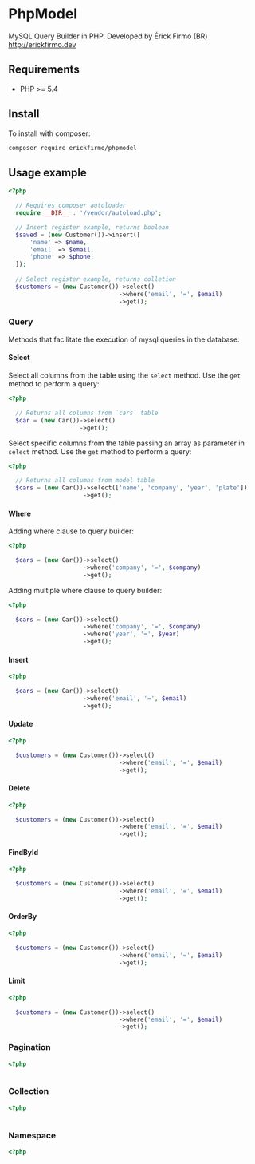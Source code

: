 # PhpModel
 MySQL Query Builder in PHP. Developed by Érick Firmo (BR) http://erickfirmo.dev
 
## Requirements
- PHP >= 5.4

## Install
To install with composer:

```sh
composer require erickfirmo/phpmodel
```

## Usage example
```php
<?php

  // Requires composer autoloader
  require __DIR__ . '/vendor/autoload.php';

  // Insert register example, returns boolean
  $saved = (new Customer())->insert([
      'name' => $name,
      'email' => $email,
      'phone' => $phone,
  ]);
  
  // Select register example, returns colletion
  $customers = (new Customer())->select()
                               ->where('email', '=', $email)
                               ->get();

```

### Query
Methods that facilitate the execution of mysql queries in the database:

#### Select

Select all columns from the table using the `select` method. Use the `get` method to perform a query:
```php
<?php

  // Returns all columns from `cars` table
  $car = (new Car())->select()
                    ->get();

```

Select specific columns from the table passing an array as parameter in `select` method. Use the `get` method to perform a query:
```php
<?php

  // Returns all columns from model table
  $cars = (new Car())->select(['name', 'company', 'year', 'plate'])
                     ->get();

```

#### Where

Adding where clause to query builder:
```php
<?php

  $cars = (new Car())->select()
                     ->where('company', '=', $company)
                     ->get();

```

Adding multiple where clause to query builder:
```php
<?php

  $cars = (new Car())->select()
                     ->where('company', '=', $company)
                     ->where('year', '=', $year)
                     ->get();

```

#### Insert
```php
<?php

  $cars = (new Car())->select()
                     ->where('email', '=', $email)
                     ->get();

```

#### Update
```php
<?php

  $customers = (new Customer())->select()
                               ->where('email', '=', $email)
                               ->get();

```

#### Delete
```php
<?php

  $customers = (new Customer())->select()
                               ->where('email', '=', $email)
                               ->get();

```

#### FindById
```php
<?php

  $customers = (new Customer())->select()
                               ->where('email', '=', $email)
                               ->get();

```

#### OrderBy
```php
<?php

  $customers = (new Customer())->select()
                               ->where('email', '=', $email)
                               ->get();

```

#### Limit
```php
<?php

  $customers = (new Customer())->select()
                               ->where('email', '=', $email)
                               ->get();

```
### Pagination
```php
<?php



```

### Collection
```php
<?php



```

### Namespace

```php
<?php

```

<!-- Relationships -->

<!-- Exceptions -->


<!--## License -->

<!--<a href="https://erickfirmo.dev" target="_blank">Érick Firmo</a>-->


